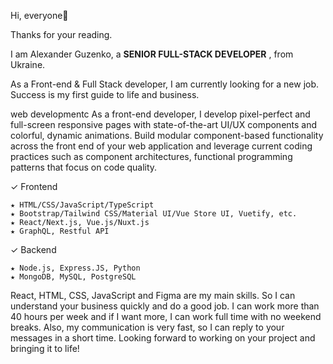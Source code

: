 Hi, everyone👋

Thanks for your reading.

I am Alexander Guzenko, a **SENIOR FULL-STACK DEVELOPER** , from Ukraine.

As a Front-end & Full Stack developer, I am currently looking for a new job.
Success is my first guide to life and business.

web developmentc
As a front-end developer, I develop pixel-perfect and full-screen responsive pages with state-of-the-art UI/UX components and colorful, dynamic animations.
Build modular component-based functionality across the front end of your web application and leverage current coding practices such as component architectures, functional programming patterns that focus on code quality.

✓ Frontend
```
★ HTML/CSS/JavaScript/TypeScript
★ Bootstrap/Tailwind CSS/Material UI/Vue Store UI, Vuetify, etc.
★ React/Next.js, Vue.js/Nuxt.js
★ GraphQL, Restful API
```
✓ Backend
```
★ Node.js, Express.JS, Python
★ MongoDB, MySQL, PostgreSQL
```

React, HTML, CSS, JavaScript and Figma are my main skills.
So I can understand your business quickly and do a good job.
I can work more than 40 hours per week and if I want more, I can work full time with no weekend breaks. Also, my communication is very fast, so I can reply to your messages in a short time.
Looking forward to working on your project and bringing it to life!
